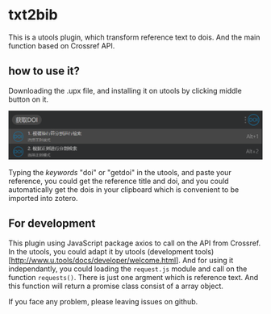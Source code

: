 # txt2bib

This is a utools plugin, which transform reference text to dois. And the main function based on Crossref API.

## how to use it?
Downloading the .upx file, and installing it on utools by clicking middle button on it.

![illus.png](illus.png "illus")

Typing the *keywords* "doi" or "getdoi" in the utools, and paste your reference, you could get the reference title and doi, and you could automatically get the dois in your clipboard which is convenient to be imported into zotero.

## For development

This plugin using JavaScript package axios to call on the API from Crossref.
In the utools, you could adapt it by utools (development tools)[http://www.u.tools/docs/developer/welcome.html]. 
And for using it independantly, you could loading the `request.js` module and call on the function `requests()`. There is just one argment which is reference text. And this function will return a promise class consist of a array object. 


If you face any problem, please leaving issues on github.